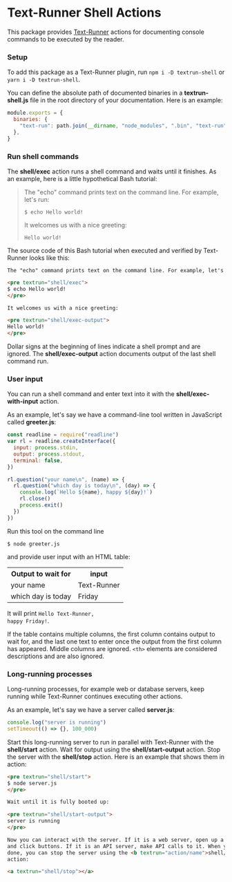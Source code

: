 # Text-Runner Shell Actions

This package provides [Text-Runner](https://github.com/kevgo/text-runner)
actions for documenting console commands to be executed by the reader.

### Setup

To add this package as a Text-Runner plugin, run <code textrun="npm/install">npm
i -D textrun-shell</code> or <code textrun="npm/install">yarn i -D
textrun-shell</code>.

You can define the absolute path of documented binaries in a
**textrun-shell.js** file in the root directory of your documentation. Here is
an example:

```js
module.exports = {
  binaries: {
    "text-run": path.join(__dirname, "node_modules", ".bin", "text-run"),
  },
}
```

### Run shell commands

The <b textrun="action/name-full">shell/exec</b> action runs a shell command and
waits until it finishes. As an example, here is a little hypothetical Bash
tutorial:

> The "echo" command prints text on the command line. For example, let's run:
>
> ```
> $ echo Hello world!
> ```
>
> It welcomes us with a nice greeting:
>
> ```
> Hello world!
> ```

The source code of this Bash tutorial when executed and verified by Text-Runner
looks like this:

<a textrun="run-in-textrunner">

```md
The "echo" command prints text on the command line. For example, let's run:

<pre textrun="shell/exec">
$ echo Hello world!
</pre>

It welcomes us with a nice greeting:

<pre textrun="shell/exec-output">
Hello world!
</pre>
```

</a>

Dollar signs at the beginning of lines indicate a shell prompt and are ignored.
The <b textrun="action/name-full">shell/exec-output</b> action documents output
of the last shell command run.

### User input

You can run a shell command and enter text into it with the
<b textrun="action/name-full">shell/exec-with-input</b> action.

<a textrun="create-file">

As an example, let's say we have a command-line tool written in JavaScript
called **greeter.js**:

```js
const readline = require("readline")
var rl = readline.createInterface({
  input: process.stdin,
  output: process.stdout,
  terminal: false,
})

rl.question("your name\n", (name) => {
  rl.question("which day is today\n", (day) => {
    console.log(`Hello ${name}, happy ${day}!`)
    rl.close()
    process.exit()
  })
})
```

</a>

<a textrun="shell/exec-with-input">

Run this tool on the command line

```
$ node greeter.js
```

and provide user input with an HTML table:

<table>
  <tr>
    <th>Output to wait for</th>
    <th>input</th>
  </tr>
  <tr>
    <td>your name</td>
    <td>Text-Runner</td>
  </tr>
  <tr>
    <td>which day is today</td>
    <td>Friday</td>
  </tr>
</table>

</a>

It will print <code textrun="shell/exec-output">Hello Text-Runner, happy
Friday!</code>.

If the table contains multiple columns, the first column contains output to wait
for, and the last one text to enter once the output from the first column has
appeared. Middle columns are ignored. `<th>` elements are considered
descriptions and are also ignored.

### Long-running processes

Long-running processes, for example web or database servers, keep running while
Text-Runner continues executing other actions.

<a textrun="create-file">

As an example, let's say we have a server called **server.js**:

```js
console.log("server is running")
setTimeout(() => {}, 100_000)
```

</a>

Start this long-running server to run in parallel with Text-Runner with the
<b textrun="action/name-full">shell/start</b> action. Wait for output using the
<b textrun="action/name-full">shell/start-output</b> action. Stop the server
with the <b textrun="action/name-full">shell/stop</b> action. Here is an example
that shows them in action:

<a textrun="run-in-textrunner">

```html
<pre textrun="shell/start">
$ node server.js
</pre>

Wait until it is fully booted up:

<pre textrun="shell/start-output">
server is running
</pre>

Now you can interact with the server. If it is a web server, open up a browser
and click buttons. If it is an API server, make API calls to it. When you are
done, you can stop the server using the <b textrun="action/name">shell/stop</b>
action:

<a textrun="shell/stop"></a>
```
